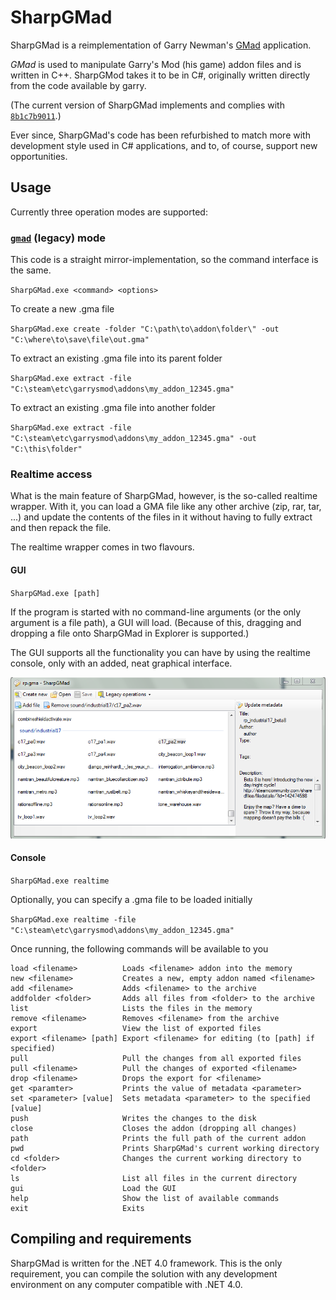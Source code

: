 SharpGMad
=========

SharpGMad is a reimplementation of Garry Newman's 
[GMad](http://github.com/garrynewman/gmad) application.

_GMad_ is used to manipulate Garry's Mod (his game) addon files and is
written in C++. SharpGMod takes it to be in C#, originally written directly
from the code available by garry.

(The current version of SharpGMad implements and complies with
[`8b1c7b9011`](http://github.com/garrynewman/gmad/tree/8b1c7b9011d81ef0f7378eae482a6a94a6536b0e).)

Ever since, SharpGMad's code has been refurbished to match more with
development style used in C# applications, and to, of course, support new
opportunities.

Usage
-----

Currently three operation modes are supported:

### [`gmad`](http://github.com/garrynewman/gmad) (legacy) mode

This code is a straight mirror-implementation, so the command interface is the
same.

`SharpGMad.exe <command> <options>`

To create a new .gma file

`SharpGMad.exe create -folder "C:\path\to\addon\folder\" -out
"C:\where\to\save\file\out.gma"`

To extract an existing .gma file into its parent folder

`SharpGMad.exe extract -file
"C:\steam\etc\garrysmod\addons\my_addon_12345.gma"`

To extract an existing .gma file into another folder

`SharpGMad.exe extract -file "C:\steam\etc\garrysmod\addons\my_addon_12345.gma"
-out "C:\this\folder"`

### Realtime access

What is the main feature of SharpGMad, however, is the so-called realtime
wrapper. With it, you can load a GMA file like any other archive (zip,
rar, tar, ...) and update the contents of the files in it without having
to fully extract and then repack the file.

The realtime wrapper comes in two flavours.

#### GUI

`SharpGMad.exe [path]`

If the program is started with no command-line arguments (or the only
argument is a file path), a GUI will load. (Because of this, dragging and
dropping a file onto SharpGMad in Explorer is supported.)

The GUI supports all the functionality you can have by using the realtime
console, only with an added, neat graphical interface.

![Screenshot of GUI mode](Screenshot.png)

#### Console

`SharpGMad.exe realtime`

Optionally, you can specify a .gma file to be loaded initially

`SharpGMad.exe realtime -file "C:\steam\etc\garrysmod\addons\my_addon_12345.gma"`

Once running, the following commands will be available to you

    load <filename>          Loads <filename> addon into the memory
    new <filename>           Creates a new, empty addon named <filename>
    add <filename>           Adds <filename> to the archive
    addfolder <folder>       Adds all files from <folder> to the archive
    list                     Lists the files in the memory
    remove <filename>        Removes <filename> from the archive
    export                   View the list of exported files
    export <filename> [path] Export <filename> for editing (to [path] if specified)
    pull                     Pull the changes from all exported files
    pull <filename>          Pull the changes of exported <filename>
    drop <filename>          Drops the export for <filename>
    get <paramter>           Prints the value of metadata <parameter>
    set <parameter> [value]  Sets metadata <parameter> to the specified [value]
    push                     Writes the changes to the disk
    close                    Closes the addon (dropping all changes)
    path                     Prints the full path of the current addon
    pwd                      Prints SharpGMad's current working directory
    cd <folder>              Changes the current working directory to <folder>
    ls                       List all files in the current directory
    gui                      Load the GUI
    help                     Show the list of available commands
    exit                     Exits

Compiling and requirements
--------------------------

SharpGMad is written for the .NET 4.0 framework. This is the only
requirement, you can compile the solution with any development environment
on any computer compatible with .NET 4.0.

